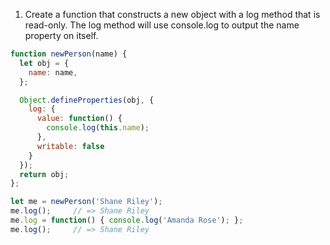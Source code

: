 1. Create a function that constructs a new object with a log method that is read-only. The log method will use console.log to output the name property on itself.

```JavaScript
function newPerson(name) {
  let obj = {
    name: name,
  };

  Object.defineProperties(obj, {
    log: {
      value: function() {
        console.log(this.name);
      },
      writable: false
    }
  });
  return obj;
};

let me = newPerson('Shane Riley');
me.log();     // => Shane Riley
me.log = function() { console.log('Amanda Rose'); };
me.log();     // => Shane Riley
```
